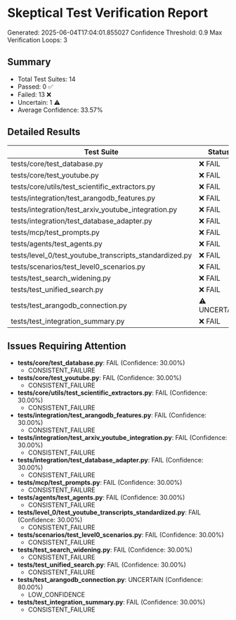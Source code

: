 # Skeptical Test Verification Report
Generated: 2025-06-04T17:04:01.855027
Confidence Threshold: 0.9
Max Verification Loops: 3

## Summary
- Total Test Suites: 14
- Passed: 0 ✅
- Failed: 13 ❌
- Uncertain: 1 ⚠️
- Average Confidence: 33.57%

## Detailed Results

| Test Suite | Status | Confidence | Loops | Issues |
|------------|--------|------------|-------|--------|
| tests/core/test_database.py | ❌ FAIL | 30.00% | 2 | CONSISTENT_FAILURE |
| tests/core/test_youtube.py | ❌ FAIL | 30.00% | 2 | CONSISTENT_FAILURE |
| tests/core/utils/test_scientific_extractors.py | ❌ FAIL | 30.00% | 2 | CONSISTENT_FAILURE |
| tests/integration/test_arangodb_features.py | ❌ FAIL | 30.00% | 2 | CONSISTENT_FAILURE |
| tests/integration/test_arxiv_youtube_integration.py | ❌ FAIL | 30.00% | 2 | CONSISTENT_FAILURE |
| tests/integration/test_database_adapter.py | ❌ FAIL | 30.00% | 2 | CONSISTENT_FAILURE |
| tests/mcp/test_prompts.py | ❌ FAIL | 30.00% | 2 | CONSISTENT_FAILURE |
| tests/agents/test_agents.py | ❌ FAIL | 30.00% | 2 | CONSISTENT_FAILURE |
| tests/level_0/test_youtube_transcripts_standardized.py | ❌ FAIL | 30.00% | 2 | CONSISTENT_FAILURE |
| tests/scenarios/test_level0_scenarios.py | ❌ FAIL | 30.00% | 2 | CONSISTENT_FAILURE |
| tests/test_search_widening.py | ❌ FAIL | 30.00% | 2 | CONSISTENT_FAILURE |
| tests/test_unified_search.py | ❌ FAIL | 30.00% | 2 | CONSISTENT_FAILURE |
| tests/test_arangodb_connection.py | ⚠️ UNCERTAIN | 80.00% | 3 | LOW_CONFIDENCE |
| tests/test_integration_summary.py | ❌ FAIL | 30.00% | 2 | CONSISTENT_FAILURE |

## Issues Requiring Attention

- **tests/core/test_database.py**: FAIL (Confidence: 30.00%)
  - CONSISTENT_FAILURE
- **tests/core/test_youtube.py**: FAIL (Confidence: 30.00%)
  - CONSISTENT_FAILURE
- **tests/core/utils/test_scientific_extractors.py**: FAIL (Confidence: 30.00%)
  - CONSISTENT_FAILURE
- **tests/integration/test_arangodb_features.py**: FAIL (Confidence: 30.00%)
  - CONSISTENT_FAILURE
- **tests/integration/test_arxiv_youtube_integration.py**: FAIL (Confidence: 30.00%)
  - CONSISTENT_FAILURE
- **tests/integration/test_database_adapter.py**: FAIL (Confidence: 30.00%)
  - CONSISTENT_FAILURE
- **tests/mcp/test_prompts.py**: FAIL (Confidence: 30.00%)
  - CONSISTENT_FAILURE
- **tests/agents/test_agents.py**: FAIL (Confidence: 30.00%)
  - CONSISTENT_FAILURE
- **tests/level_0/test_youtube_transcripts_standardized.py**: FAIL (Confidence: 30.00%)
  - CONSISTENT_FAILURE
- **tests/scenarios/test_level0_scenarios.py**: FAIL (Confidence: 30.00%)
  - CONSISTENT_FAILURE
- **tests/test_search_widening.py**: FAIL (Confidence: 30.00%)
  - CONSISTENT_FAILURE
- **tests/test_unified_search.py**: FAIL (Confidence: 30.00%)
  - CONSISTENT_FAILURE
- **tests/test_arangodb_connection.py**: UNCERTAIN (Confidence: 80.00%)
  - LOW_CONFIDENCE
- **tests/test_integration_summary.py**: FAIL (Confidence: 30.00%)
  - CONSISTENT_FAILURE